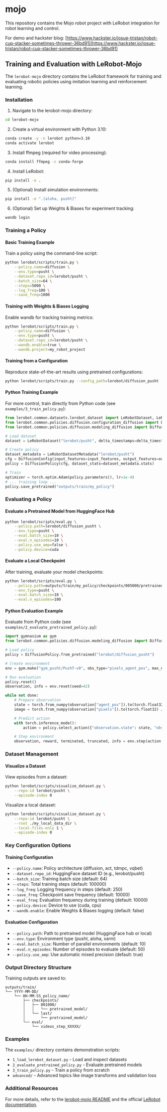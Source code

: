 # mojo

This repository contains the Mojo robot project with LeRobot integration for robot learning and control.

For demo and hackster blog: [https://www.hackster.io/josue-tristan/robot-cup-stacker-sometimes-thrower-36bd91](https://www.hackster.io/josue-tristan/robot-cup-stacker-sometimes-thrower-36bd91)

## Training and Evaluation with LeRobot-Mojo

The `lerobot-mojo` directory contains the LeRobot framework for training and evaluating robotic policies using imitation learning and reinforcement learning.

### Installation

1. Navigate to the lerobot-mojo directory:
```bash
cd lerobot-mojo
```

2. Create a virtual environment with Python 3.10:
```bash
conda create -y -n lerobot python=3.10
conda activate lerobot
```

3. Install ffmpeg (required for video processing):
```bash
conda install ffmpeg -c conda-forge
```

4. Install LeRobot:
```bash
pip install -e .
```

5. (Optional) Install simulation environments:
```bash
pip install -e ".[aloha, pusht]"
```

6. (Optional) Set up Weights & Biases for experiment tracking:
```bash
wandb login
```

### Training a Policy

#### Basic Training Example

Train a policy using the command-line script:

```bash
python lerobot/scripts/train.py \
    --policy.name=diffusion \
    --env.type=pusht \
    --dataset.repo_id=lerobot/pusht \
    --batch_size=64 \
    --steps=5000 \
    --log_freq=100 \
    --save_freq=1000
```

#### Training with Weights & Biases Logging

Enable wandb for tracking training metrics:

```bash
python lerobot/scripts/train.py \
    --policy.name=diffusion \
    --env.type=pusht \
    --dataset.repo_id=lerobot/pusht \
    --wandb.enable=true \
    --wandb.project=my_robot_project
```

#### Training from a Configuration

Reproduce state-of-the-art results using pretrained configurations:

```bash
python lerobot/scripts/train.py --config_path=lerobot/diffusion_pusht
```

#### Python Training Example

For more control, train directly from Python code (see `examples/3_train_policy.py`):

```python
from lerobot.common.datasets.lerobot_dataset import LeRobotDataset, LeRobotDatasetMetadata
from lerobot.common.policies.diffusion.configuration_diffusion import DiffusionConfig
from lerobot.common.policies.diffusion.modeling_diffusion import DiffusionPolicy

# Load dataset
dataset = LeRobotDataset("lerobot/pusht", delta_timestamps=delta_timestamps)

# Create policy
dataset_metadata = LeRobotDatasetMetadata("lerobot/pusht")
cfg = DiffusionConfig(input_features=input_features, output_features=output_features)
policy = DiffusionPolicy(cfg, dataset_stats=dataset_metadata.stats)

# Train
optimizer = torch.optim.Adam(policy.parameters(), lr=1e-4)
# ... training loop ...
policy.save_pretrained("outputs/train/my_policy")
```

### Evaluating a Policy

#### Evaluate a Pretrained Model from HuggingFace Hub

```bash
python lerobot/scripts/eval.py \
    --policy.path=lerobot/diffusion_pusht \
    --env.type=pusht \
    --eval.batch_size=10 \
    --eval.n_episodes=10 \
    --policy.use_amp=false \
    --policy.device=cuda
```

#### Evaluate a Local Checkpoint

After training, evaluate your model checkpoints:

```bash
python lerobot/scripts/eval.py \
    --policy.path=outputs/train/my_policy/checkpoints/005000/pretrained_model \
    --env.type=pusht \
    --eval.batch_size=10 \
    --eval.n_episodes=100
```

#### Python Evaluation Example

Evaluate from Python code (see `examples/2_evaluate_pretrained_policy.py`):

```python
import gymnasium as gym
from lerobot.common.policies.diffusion.modeling_diffusion import DiffusionPolicy

# Load policy
policy = DiffusionPolicy.from_pretrained("lerobot/diffusion_pusht")

# Create environment
env = gym.make("gym_pusht/PushT-v0", obs_type="pixels_agent_pos", max_episode_steps=300)

# Run evaluation
policy.reset()
observation, info = env.reset(seed=42)

while not done:
    # Prepare observation
    state = torch.from_numpy(observation["agent_pos"]).to(torch.float32)
    image = torch.from_numpy(observation["pixels"]).to(torch.float32) / 255

    # Predict action
    with torch.inference_mode():
        action = policy.select_action({"observation.state": state, "observation.image": image})

    # Step environment
    observation, reward, terminated, truncated, info = env.step(action.cpu().numpy())
```

### Dataset Management

#### Visualize a Dataset

View episodes from a dataset:

```bash
python lerobot/scripts/visualize_dataset.py \
    --repo-id lerobot/pusht \
    --episode-index 0
```

Visualize a local dataset:

```bash
python lerobot/scripts/visualize_dataset.py \
    --repo-id lerobot/pusht \
    --root ./my_local_data_dir \
    --local-files-only 1 \
    --episode-index 0
```

### Key Configuration Options

#### Training Configuration

- `--policy.name`: Policy architecture (diffusion, act, tdmpc, vqbet)
- `--dataset.repo_id`: HuggingFace dataset ID (e.g., lerobot/pusht)
- `--batch_size`: Training batch size (default: 64)
- `--steps`: Total training steps (default: 100000)
- `--log_freq`: Logging frequency in steps (default: 250)
- `--save_freq`: Checkpoint save frequency (default: 10000)
- `--eval_freq`: Evaluation frequency during training (default: 10000)
- `--policy.device`: Device to use (cuda, cpu)
- `--wandb.enable`: Enable Weights & Biases logging (default: false)

#### Evaluation Configuration

- `--policy.path`: Path to pretrained model (HuggingFace hub or local)
- `--env.type`: Environment type (pusht, aloha, xarm)
- `--eval.batch_size`: Number of parallel environments (default: 10)
- `--eval.n_episodes`: Number of episodes to evaluate (default: 50)
- `--policy.use_amp`: Use automatic mixed precision (default: true)

### Output Directory Structure

Training outputs are saved to:
```
outputs/train/
└── YYYY-MM-DD/
    └── HH-MM-SS_policy_name/
        ├── checkpoints/
        │   ├── 001000/
        │   │   └── pretrained_model/
        │   └── last/
        │       └── pretrained_model/
        └── eval/
            └── videos_step_XXXXX/
```

### Examples

The `examples/` directory contains demonstration scripts:

- `1_load_lerobot_dataset.py` - Load and inspect datasets
- `2_evaluate_pretrained_policy.py` - Evaluate pretrained models
- `3_train_policy.py` - Train a policy from scratch
- `advanced/` - Advanced topics like image transforms and validation loss

### Additional Resources

For more details, refer to the [lerobot-mojo README](lerobot-mojo/README.md) and the official [LeRobot documentation](https://github.com/huggingface/lerobot).

